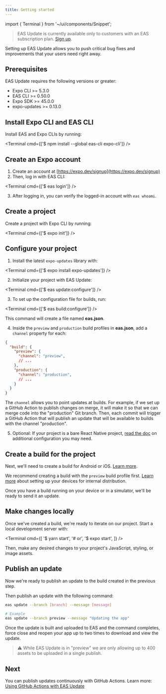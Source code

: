 ```yaml
---
title: Getting started
---
```


import { Terminal } from '~/ui/components/Snippet';

> EAS Update is currently available only to customers with an EAS subscription plan. [Sign up](https://expo.dev/accounts/[account]/settings/subscriptions).

Setting up EAS Update allows you to push critical bug fixes and improvements that your users need right away.

## Prerequisites

EAS Update requires the following versions or greater:

- Expo CLI >= 5.3.0
- EAS CLI >= 0.50.0
- Expo SDK >= 45.0.0
- expo-updates >= 0.13.0

## Install Expo CLI and EAS CLI

Install EAS and Expo CLIs by running:

<Terminal cmd={['$ npm install --global eas-cli expo-cli']} />

## Create an Expo account

1. Create an account at [https://expo.dev/signup](https://expo.dev/signup)
2. Then, log in with EAS CLI:

  <Terminal cmd={['$ eas login']} />

3. After logging in, you can verify the logged-in account with `eas whoami`.

## Create a project

Create a project with Expo CLI by running:

<Terminal cmd={['$ expo init']} />

## Configure your project

1. Install the latest `expo-updates` library with:

  <Terminal cmd={['$ expo install expo-updates']} />

2. Initialize your project with EAS Update:

  <Terminal cmd={['$ eas update:configure']} />

3. To set up the configuration file for builds, run:

  <Terminal cmd={['$ eas build:configure']} />

  This command will create a file named **eas.json**.

4. Inside the `preview` and `production` build profiles in **eas.json**, add a `channel` property for each:

  ```json
  {
    "build": {
      "preview": {
        "channel": "preview",
        // ...
      },
      "production": {
        "channel": "production",
        // ...
      }
    }
  }
  ```

  The `channel` allows you to point updates at builds. For example, if we set up a GitHub Action to publish changes on merge, it will make it so that we can merge code into the "production" Git branch. Then, each commit will trigger a GitHub Action that will publish an update that will be available to builds with the channel "production".

5. Optional: If your project is a bare React Native project, [read the doc](/eas-update/bare-react-native) on additional configuration you may need.

## Create a build for the project

Next, we'll need to create a build for Android or iOS. [Learn more](/build/setup).

We recommend creating a build with the `preview` build profile first. [Learn more](/build/internal-distribution) about setting up your devices for internal distribution.

Once you have a build running on your device or in a simulator, we'll be ready to send it an update.

## Make changes locally

Once we've created a build, we're ready to iterate on our project. Start a local development server with:

<Terminal cmd={[
  '$ yarn start',
  '# or',
  '$ expo start',
]} />

Then, make any desired changes to your project's JavaScript, styling, or image assets.

## Publish an update

Now we're ready to publish an update to the build created in the previous step.

Then publish an update with the following command:

```bash
eas update --branch [branch] --message [message]

# Example
eas update --branch preview --message "Updating the app"
```

Once the update is built and uploaded to EAS and the command completes, force close and reopen your app up to two times to download and view the update.

> ⚠️ While EAS Update is in "preview" we are only allowing up to 400 assets to be uploaded in a single publish.

## Next

You can publish updates continuously with GitHub Actions. Learn more: [Using GitHub Actions with EAS Update](/eas-update/github-actions)
